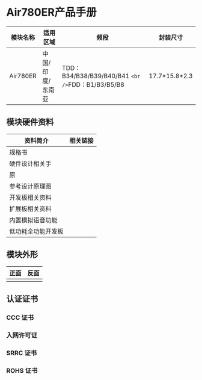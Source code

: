 # Air780ER产品手册

| 模块名称 | 适用区域         | 频段                                               | 封装尺寸        |
| -------- | ---------------- | -------------------------------------------------- | --------------- |
| Air780ER | 中国/印度/东南亚 | TDD：B34/B38/B39/B40/B41 `<br />`FDD：B1/B3/B5/B8 | 17.7\*15.8\*2.3 |

## 模块硬件资料

| 资料简介           | 相关链接 |
| ------------------ | -------- |
| 规格书             |          |
| 硬件设计相关手     |          |
| 原                 |          |
| 参考设计原理图     |          |
| 开发板相关资料     |          |
| 扩展板相关资料     |          |
| 内置模拟语音功能   |          |
| 低功耗全功能开发板 |          |

## 模块外形

| 正面 | 反面 |
| ---- | ---- |
|      |      |

## 认证证书

### CCC 证书

### 入网许可证

### SRRC 证书

### ROHS 证书
